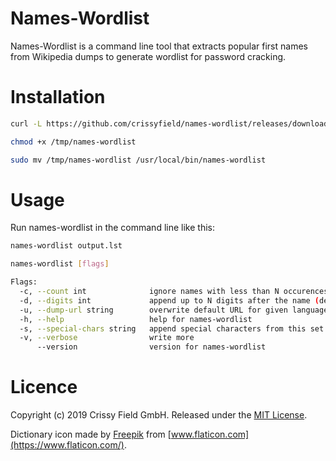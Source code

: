 # Names-Wordlist
Names-Wordlist is a command line tool that extracts popular first names from Wikipedia dumps to generate wordlist for password cracking.

# Installation
```bash
curl -L https://github.com/crissyfield/names-wordlist/releases/download/v1.0.0/names-wordlist-`uname -s`-`uname -m` >/tmp/names-wordlist

chmod +x /tmp/names-wordlist

sudo mv /tmp/names-wordlist /usr/local/bin/names-wordlist
```
# Usage

Run names-wordlist in the command line like this:
```bash
names-wordlist output.lst

names-wordlist [flags]

Flags:
  -c, --count int              ignore names with less than N occurences (default 1)
  -d, --digits int             append up to N digits after the name (default 4)
  -u, --dump-url string        overwrite default URL for given language
  -h, --help                   help for names-wordlist
  -s, --special-chars string   append special characters from this set (default "!$@_")
  -v, --verbose                write more
      --version                version for names-wordlist
```
# Licence
Copyright (c) 2019 Crissy Field GmbH. Released under the
[MIT License](https://github.com/crissyfield/names-wordlist/blob/master/LICENSE).

Dictionary icon made by [Freepik](https://www.flaticon.com/authors/freepik) from
[www.flaticon.com](https://www.flaticon.com/).
